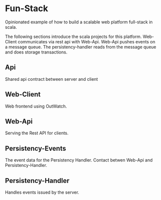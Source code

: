 # Fun-Stack

Opinionated example of how to build a scalable web platform full-stack in scala.

The following sections introduce the scala projects for this platform.
Web-Client communicates via rest api with Web-Api.
Web-Api pushes events on a message queue.
The persistency-handler reads from the message queue and does storage transactions.

## Api

Shared api contract between server and client

## Web-Client

Web frontend using OutWatch.

## Web-Api

Serving the Rest API for clients.

## Persistency-Events

The event data for the Persistency Handler. Contact betwen Web-Api and Persistency-Handler.

## Persistency-Handler

Handles events issued by the server.

